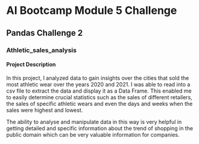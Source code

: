 # AI Bootcamp Module 5 Challenge

## Pandas Challenge 2

### Athletic_sales_analysis

#### Project Description

In this project, I analyzed data to gain insights over the cities that sold the most athletic wear over the years 2020 and 2021.
I was able to read into a csv file to extract the data and display it as a Data Frame. This enabled me to easily determine crucial statistics such as the sales of different retailers, the sales of specific athletic wears and even the days and weeks when the sales were highest and lowest.

The ability to analyse and manipulate data in this way is very helpful in getting detailed and specific information about the trend of shopping in the public domain which can be very valuable information for companies.